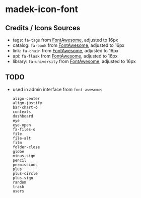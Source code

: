 # madek-icon-font

## Credits / Icons Sources

- tags: `fa-tags` from [FontAwesome], adjusted to 16px
- catalog: `fa-book` from [FontAwesome], adjusted to 16px
- link: `fa-chain` from [FontAwesome], adjusted to 16px
- api: `fa-flask` from [FontAwesome], adjusted to 16px
- library: `fa-university` from [FontAwesome], adjusted to 16px

[FontAwesome]: http://fontawesome.io/


## TODO

- used in admin interface from `font-awesome`:

  ```
  align-center
  align-justify
  bar-chart-o
  contexts
  dashboard
  eye
  eye-open
  fa-files-o
  file
  file-alt
  film
  folder-close
  globe
  minus-sign
  pencil
  permissions
  plus
  plus-circle
  plus-sign
  random
  trash
  users
  ```